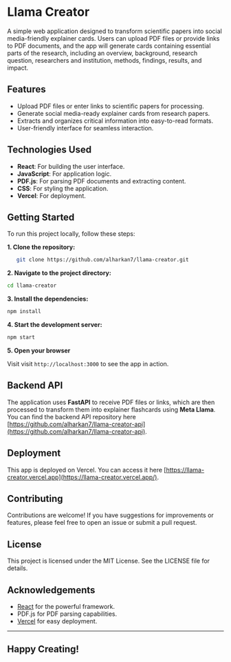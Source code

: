 
# Llama Creator

A simple web application designed to transform scientific papers into social media-friendly explainer cards. Users can upload PDF files or provide links to PDF documents, and the app will generate cards containing essential parts of the research, including an overview, background, research question, researchers and institution, methods, findings, results, and impact.

## Features

- Upload PDF files or enter links to scientific papers for processing.
- Generate social media-ready explainer cards from research papers.
- Extracts and organizes critical information into easy-to-read formats.
- User-friendly interface for seamless interaction.

## Technologies Used

- **React**: For building the user interface.
- **JavaScript**: For application logic.
- **PDF.js**: For parsing PDF documents and extracting content.
- **CSS**: For styling the application.
- **Vercel**: For deployment.

## Getting Started

To run this project locally, follow these steps:

**1. Clone the repository:**

```bash
   git clone https://github.com/alharkan7/llama-creator.git
```

**2.  Navigate to the project directory:**
    
```bash   
cd llama-creator
```  

**3.  Install the dependencies:**
    
```bash    
npm install
```

**4.  Start the development server:**
    
```bash    
npm start
```

**5.  Open your browser** 

Visit visit `http://localhost:3000` to see the app in action.

## Backend API
 
The application uses **FastAPI** to receive PDF files or links, which are then processed to transform them into explainer flashcards using **Meta Llama**. You can find the backend API repository here [https://github.com/alharkan7/llama-creator-api](https://github.com/alharkan7/llama-creator-api).


## Deployment

This app is deployed on Vercel. You can access it here [https://llama-creator.vercel.app](https://llama-creator.vercel.app/).

## Contributing

Contributions are welcome! If you have suggestions for improvements or features, please feel free to open an issue or submit a pull request.

## License

This project is licensed under the MIT License. See the LICENSE file for details.

## Acknowledgements

-   [React](https://reactjs.org/) for the powerful framework.
-   PDF.js for PDF parsing capabilities.
-   [Vercel](https://vercel.com/) for easy deployment.

----------

## Happy Creating!
